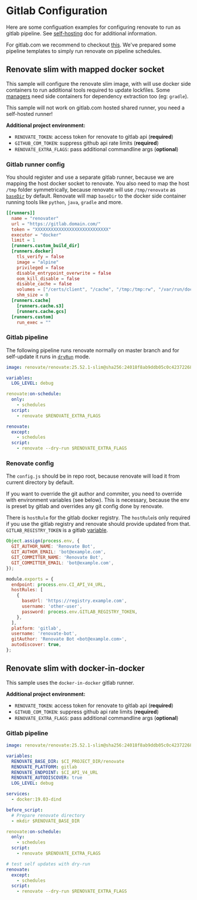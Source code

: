 # Gitlab Configuration

Here are some configuation examples for configuring renovate to run as gitlab pipeline.
See [self-hosting](https://github.com/renovatebot/renovate/blob/HEAD/docs/usage/self-hosting.md#self-hosting-renovate) doc for additional information.

For gitlab.com we recommend to checkout [this](https://gitlab.com/renovate-bot/renovate-runner). We've prepared some pipeline templates to simply run renovate on pipeline schedules.

## Renovate slim with mapped docker socket

This sample will configure the renovate slim image, with will use docker side containers to run additional tools required to update lockfiles.
Some [managers](https://docs.renovatebot.com/modules/manager/) need side containers for dependency extraction too (eg: `gradle`).

This sample will not work on gitlab.com hosted shared runner, you need a self-hosted runner!


**Additional project environment:**
- `RENOVATE_TOKEN`: access token for renovate to gitlab api (**required**)
- `GITHUB_COM_TOKEN`: suppress github api rate limits (**required**)
- `RENOVATE_EXTRA_FLAGS`: pass additional commandline args (**optional**)

### Gitlab runner config

You should register and use a separate gitlab runner, because we are mapping the host docker socket to renovate.
You also need to map the host `/tmp` folder symmetrically, because renovate will use `/tmp/renovate` as [`baseDir`](https://docs.renovatebot.com/self-hosted-configuration/#basedir) by default.
Renovate will map `baseDir` to the docker side container running tools like `python`, `java`, `gradle` and more.

```toml
[[runners]]
  name = "renovater"
  url = "https://gitlab.domain.com/"
  token = "XXXXXXXXXXXXXXXXXXXXXXXXXXXX"
  executor = "docker"
  limit = 1
  [runners.custom_build_dir]
  [runners.docker]
    tls_verify = false
    image = "alpine"
    privileged = false
    disable_entrypoint_overwrite = false
    oom_kill_disable = false
    disable_cache = false
    volumes = ["/certs/client", "/cache", "/tmp:/tmp:rw", "/var/run/docker.sock:/var/run/docker.sock"]
    shm_size = 0
  [runners.cache]
    [runners.cache.s3]
    [runners.cache.gcs]
  [runners.custom]
    run_exec = ""
```

### Gitlab pipeline

The following pipeline runs renovate normally on master branch and for self-update it runs in [`dryRun`](https://docs.renovatebot.com/self-hosted-configuration/#dryrun) mode.

```yml
image: renovate/renovate:25.52.1-slim@sha256:24018f8ab9ddb05c0c423722688fa5d071647a8acd4731b00b79b93fb1e3240b

variables:
  LOG_LEVEL: debug

renovate:on-schedule:
  only:
    - schedules
  script:
    - renovate $RENOVATE_EXTRA_FLAGS

renovate:
  except:
    - schedules
  script:
    - renovate --dry-run $RENOVATE_EXTRA_FLAGS

```

### Renovate config

The `config.js` should be in repo root, because renovate will load it from current directory by default.

If you want to override the git author and commiter, you need to override with environment variables (see below).
This is necessary, because the env is preset by gitlab and overrides any git config done by renovate.

There is `hostRule` for the gitlab docker registry.
The `hostRule`is only required if you use the gitlab registry and renovate should provide updated from that.
`GITLAB_REGISTRY_TOKEN` is a gitlab [variable](https://docs.gitlab.com/ee/ci/variables/#create-a-custom-variable-in-the-ui).

```js
Object.assign(process.env, {
  GIT_AUTHOR_NAME: 'Renovate Bot',
  GIT_AUTHOR_EMAIL: 'bot@example.com',
  GIT_COMMITTER_NAME: 'Renovate Bot',
  GIT_COMMITTER_EMAIL: 'bot@example.com',
});

module.exports = {
  endpoint: process.env.CI_API_V4_URL,
  hostRules: [
    {
      baseUrl: 'https://registry.example.com',
      username: 'other-user',
      password: process.env.GITLAB_REGISTRY_TOKEN,
    },
  ],
  platform: 'gitlab',
  username: 'renovate-bot',
  gitAuthor: 'Renovate Bot <bot@example.com>',
  autodiscover: true,
};
```


## Renovate slim with docker-in-docker

This sample uses the `docker-in-docker` gitlab runner.

**Additional project environment:**
- `RENOVATE_TOKEN`: access token for renovate to gitlab api (**required**)
- `GITHUB_COM_TOKEN`: suppress github api rate limits (**required**)
- `RENOVATE_EXTRA_FLAGS`: pass additional commandline args (**optional**)

### Gitlab pipeline
```yml
image: renovate/renovate:25.52.1-slim@sha256:24018f8ab9ddb05c0c423722688fa5d071647a8acd4731b00b79b93fb1e3240b

variables:
  RENOVATE_BASE_DIR: $CI_PROJECT_DIR/renovate
  RENOVATE_PLATFORM: gitlab
  RENOVATE_ENDPOINT: $CI_API_V4_URL
  RENOVATE_AUTODISCOVER: true
  LOG_LEVEL: debug

services:
  - docker:19.03-dind

before_script:
  # Prepare renovate directory
  - mkdir $RENOVATE_BASE_DIR

renovate:on-schedule:
  only:
    - schedules
  script:
    - renovate $RENOVATE_EXTRA_FLAGS

# test self updates with dry-run
renovate:
  except:
    - schedules
  script:
    - renovate --dry-run $RENOVATE_EXTRA_FLAGS
```
